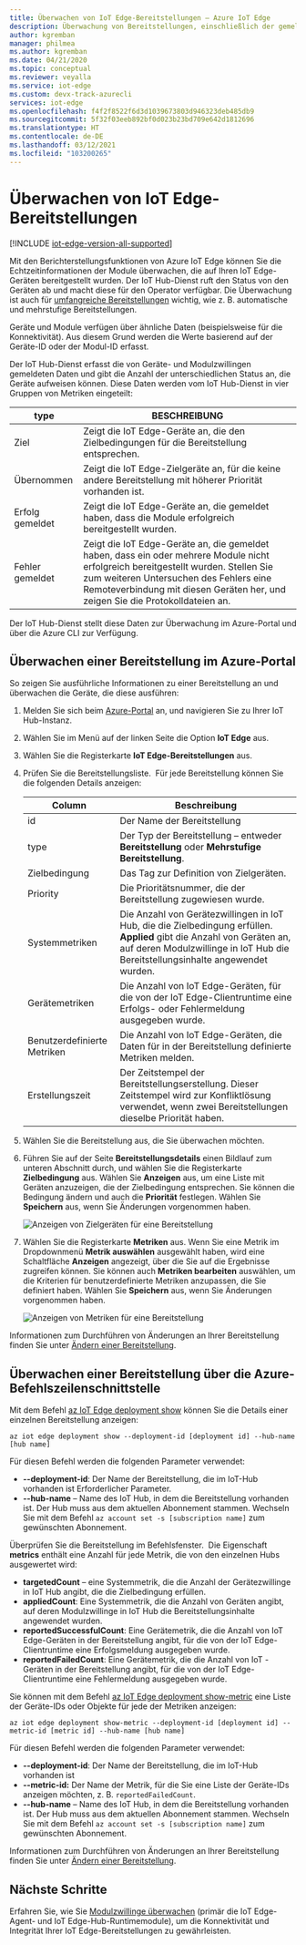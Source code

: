 ```yaml
---
title: Überwachen von IoT Edge-Bereitstellungen – Azure IoT Edge
description: Überwachung von Bereitstellungen, einschließlich der gemeldeten EdgeHub- und EdgeAgent-Eigenschaften sowie der Metriken der automatischen Bereitstellung.
author: kgremban
manager: philmea
ms.author: kgremban
ms.date: 04/21/2020
ms.topic: conceptual
ms.reviewer: veyalla
ms.service: iot-edge
ms.custom: devx-track-azurecli
services: iot-edge
ms.openlocfilehash: f4f2f8522f6d3d1039673803d946323deb485db9
ms.sourcegitcommit: 5f32f03eeb892bf0d023b23bd709e642d1812696
ms.translationtype: HT
ms.contentlocale: de-DE
ms.lasthandoff: 03/12/2021
ms.locfileid: "103200265"
---
```

# <a name="monitor-iot-edge-deployments"></a>Überwachen von IoT Edge-Bereitstellungen

[!INCLUDE [iot-edge-version-all-supported](../../includes/iot-edge-version-all-supported.md)]

Mit den Berichterstellungsfunktionen von Azure IoT Edge können Sie die Echtzeitinformationen der Module überwachen, die auf Ihren IoT Edge-Geräten bereitgestellt wurden. Der IoT Hub-Dienst ruft den Status von den Geräten ab und macht diese für den Operator verfügbar. Die Überwachung ist auch für [umfangreiche Bereitstellungen](module-deployment-monitoring.md) wichtig, wie z. B. automatische und mehrstufige Bereitstellungen.

Geräte und Module verfügen über ähnliche Daten (beispielsweise für die Konnektivität). Aus diesem Grund werden die Werte basierend auf der Geräte-ID oder der Modul-ID erfasst.

Der IoT Hub-Dienst erfasst die von Geräte- und Modulzwillingen gemeldeten Daten und gibt die Anzahl der unterschiedlichen Status an, die Geräte aufweisen können. Diese Daten werden vom IoT Hub-Dienst in vier Gruppen von Metriken eingeteilt:

| type | BESCHREIBUNG |
| --- | ---|
| Ziel | Zeigt die IoT Edge-Geräte an, die den Zielbedingungen für die Bereitstellung entsprechen. |
| Übernommen | Zeigt die IoT Edge-Zielgeräte an, für die keine andere Bereitstellung mit höherer Priorität vorhanden ist. |
| Erfolg gemeldet | Zeigt die IoT Edge-Geräte an, die gemeldet haben, dass die Module erfolgreich bereitgestellt wurden. |
| Fehler gemeldet | Zeigt die IoT Edge-Geräte an, die gemeldet haben, dass ein oder mehrere Module nicht erfolgreich bereitgestellt wurden. Stellen Sie zum weiteren Untersuchen des Fehlers eine Remoteverbindung mit diesen Geräten her, und zeigen Sie die Protokolldateien an. |

Der IoT Hub-Dienst stellt diese Daten zur Überwachung im Azure-Portal und über die Azure CLI zur Verfügung.

## <a name="monitor-a-deployment-in-the-azure-portal"></a>Überwachen einer Bereitstellung im Azure-Portal

So zeigen Sie ausführliche Informationen zu einer Bereitstellung an und überwachen die Geräte, die diese ausführen:

1. Melden Sie sich beim [Azure-Portal](https://portal.azure.com) an, und navigieren Sie zu Ihrer IoT Hub-Instanz.
1. Wählen Sie im Menü auf der linken Seite die Option **IoT Edge** aus.
1. Wählen Sie die Registerkarte **IoT Edge-Bereitstellungen** aus.
1. Prüfen Sie die Bereitstellungsliste.  Für jede Bereitstellung können Sie die folgenden Details anzeigen:

    | Column | Beschreibung |
    | --- | --- |
    | id | Der Name der Bereitstellung |
    | type | Der Typ der Bereitstellung – entweder **Bereitstellung** oder **Mehrstufige Bereitstellung**. |
    | Zielbedingung | Das Tag zur Definition von Zielgeräten. |
    | Priority | Die Prioritätsnummer, die der Bereitstellung zugewiesen wurde. |
    | Systemmetriken | Die Anzahl von Gerätezwillingen in IoT Hub, die die Zielbedingung erfüllen. **Applied** gibt die Anzahl von Geräten an, auf deren Modulzwillinge in IoT Hub die Bereitstellungsinhalte angewendet wurden. |
    | Gerätemetriken | Die Anzahl von IoT Edge-Geräten, für die von der IoT Edge-Clientruntime eine Erfolgs- oder Fehlermeldung ausgegeben wurde. |
    | Benutzerdefinierte Metriken | Die Anzahl von IoT Edge-Geräten, die Daten für in der Bereitstellung definierte Metriken melden. |
    | Erstellungszeit | Der Zeitstempel der Bereitstellungserstellung. Dieser Zeitstempel wird zur Konfliktlösung verwendet, wenn zwei Bereitstellungen dieselbe Priorität haben. |

1. Wählen Sie die Bereitstellung aus, die Sie überwachen möchten.  
1. Führen Sie auf der Seite **Bereitstellungsdetails** einen Bildlauf zum unteren Abschnitt durch, und wählen Sie die Registerkarte **Zielbedingung** aus. Wählen Sie **Anzeigen** aus, um eine Liste mit Geräten anzuzeigen, die der Zielbedingung entsprechen. Sie können die Bedingung ändern und auch die **Priorität** festlegen. Wählen Sie **Speichern** aus, wenn Sie Änderungen vorgenommen haben.

   ![Anzeigen von Zielgeräten für eine Bereitstellung](./media/how-to-monitor-iot-edge-deployments/target-devices.png)

1. Wählen Sie die Registerkarte **Metriken** aus. Wenn Sie eine Metrik im Dropdownmenü **Metrik auswählen** ausgewählt haben, wird eine Schaltfläche **Anzeigen** angezeigt, über die Sie auf die Ergebnisse zugreifen können. Sie können auch **Metriken bearbeiten** auswählen, um die Kriterien für benutzerdefinierte Metriken anzupassen, die Sie definiert haben. Wählen Sie **Speichern** aus, wenn Sie Änderungen vorgenommen haben.

   ![Anzeigen von Metriken für eine Bereitstellung](./media/how-to-monitor-iot-edge-deployments/deployment-metrics-tab.png)

Informationen zum Durchführen von Änderungen an Ihrer Bereitstellung finden Sie unter [Ändern einer Bereitstellung](how-to-deploy-at-scale.md#modify-a-deployment).

## <a name="monitor-a-deployment-with-azure-cli"></a>Überwachen einer Bereitstellung über die Azure-Befehlszeilenschnittstelle

Mit dem Befehl [az IoT Edge deployment show](/cli/azure/ext/azure-iot/iot/edge/deployment#ext-azure-iot-az-iot-edge-deployment-show) können Sie die Details einer einzelnen Bereitstellung anzeigen:

```azurecli
az iot edge deployment show --deployment-id [deployment id] --hub-name [hub name]
```

Für diesen Befehl werden die folgenden Parameter verwendet:

* **--deployment-id**: Der Name der Bereitstellung, die im IoT-Hub vorhanden ist Erforderlicher Parameter.
* **--hub-name** – Name des IoT Hub, in dem die Bereitstellung vorhanden ist. Der Hub muss aus dem aktuellen Abonnement stammen. Wechseln Sie mit dem Befehl `az account set -s [subscription name]` zum gewünschten Abonnement.

Überprüfen Sie die Bereitstellung im Befehlsfenster.  Die Eigenschaft **metrics** enthält eine Anzahl für jede Metrik, die von den einzelnen Hubs ausgewertet wird:

* **targetedCount** – eine Systemmetrik, die die Anzahl der Gerätezwillinge in IoT Hub angibt, die die Zielbedingung erfüllen.
* **appliedCount**: Eine Systemmetrik, die die Anzahl von Geräten angibt, auf deren Modulzwillinge in IoT Hub die Bereitstellungsinhalte angewendet wurden.
* **reportedSuccessfulCount**: Eine Gerätemetrik, die die Anzahl von IoT Edge-Geräten in der Bereitstellung angibt, für die von der IoT Edge-Clientruntime eine Erfolgsmeldung ausgegeben wurde.
* **reportedFailedCount**: Eine Gerätemetrik, die die Anzahl von IoT -Geräten in der Bereitstellung angibt, für die von der IoT Edge-Clientruntime eine Fehlermeldung ausgegeben wurde.

Sie können mit dem Befehl [az IoT Edge deployment show-metric](/cli/azure/ext/azure-iot/iot/edge/deployment#ext-azure-iot-az-iot-edge-deployment-show-metric) eine Liste der Geräte-IDs oder Objekte für jede der Metriken anzeigen:

```azurecli
az iot edge deployment show-metric --deployment-id [deployment id] --metric-id [metric id] --hub-name [hub name]
```

Für diesen Befehl werden die folgenden Parameter verwendet:

* **--deployment-id**: Der Name der Bereitstellung, die im IoT-Hub vorhanden ist
* **--metric-id:** Der Name der Metrik, für die Sie eine Liste der Geräte-IDs anzeigen möchten, z. B. `reportedFailedCount`.
* **--hub-name** – Name des IoT Hub, in dem die Bereitstellung vorhanden ist. Der Hub muss aus dem aktuellen Abonnement stammen. Wechseln Sie mit dem Befehl `az account set -s [subscription name]` zum gewünschten Abonnement.

Informationen zum Durchführen von Änderungen an Ihrer Bereitstellung finden Sie unter [Ändern einer Bereitstellung](how-to-deploy-cli-at-scale.md#modify-a-deployment).

## <a name="next-steps"></a>Nächste Schritte

Erfahren Sie, wie Sie [Modulzwillinge überwachen](how-to-monitor-module-twins.md) (primär die IoT Edge-Agent- und IoT Edge-Hub-Runtimemodule), um die Konnektivität und Integrität Ihrer IoT Edge-Bereitstellungen zu gewährleisten.
